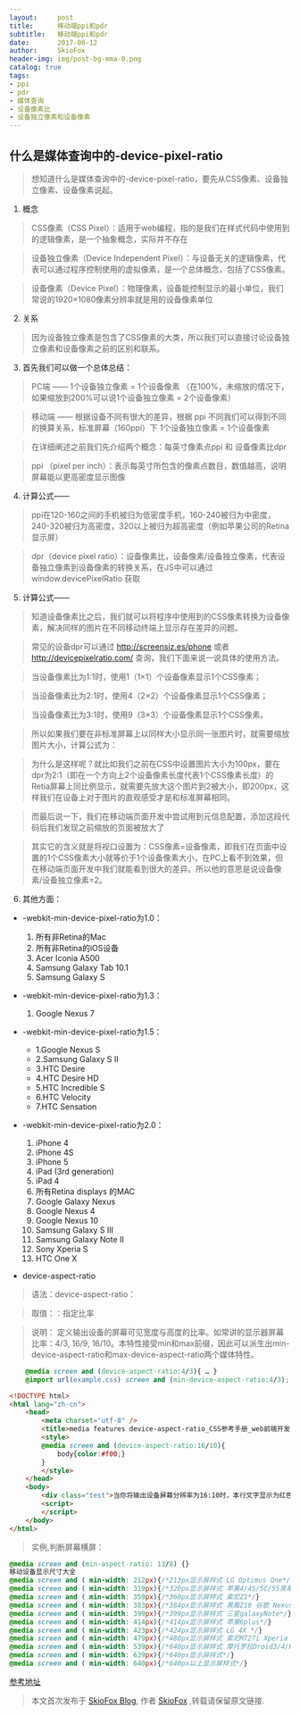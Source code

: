 ```yaml
---
layout:     post
title:      移动端ppi和pdr
subtitle:   移动端ppi和pdr
date:       2017-06-12
author:     SkioFox
header-img: img/post-bg-mma-0.png
catalog: true
tags:
- ppi
- pdr
- 媒体查询
- 设备像素比
- 设备独立像素和设备像素
---
```

## 什么是媒体查询中的-device-pixel-ratio

> 想知道什么是媒体查询中的-device-pixel-ratio，要先从CSS像素、设备独立像素、设备像素说起。

1. 概念
> CSS像素（CSS Pixel）：适用于web编程，指的是我们在样式代码中使用到的逻辑像素，是一个抽象概念，实际并不存在

> 设备独立像素（Device Independent Pixel）：与设备无关的逻辑像素，代表可以通过程序控制使用的虚拟像素，是一个总体概念，包括了CSS像素。

> 设备像素（Device Pixel）：物理像素，设备能控制显示的最小单位，我们常说的1920×1080像素分辨率就是用的设备像素单位

2. 关系
> 因为设备独立像素是包含了CSS像素的大类，所以我们可以直接讨论设备独立像素和设备像素之前的区别和联系。

3. 首先我们可以做一个总体总结：

> PC端 —— 1个设备独立像素 = 1个设备像素 （在100%，未缩放的情况下，如果缩放到200%可以说1个设备独立像素 = 2个设备像素）

> 移动端 —— 根据设备不同有很大的差异，根据 ppi 不同我们可以得到不同的换算关系，标准屏幕（160ppi）下 1个设备独立像素 = 1个设备像素

> 在详细阐述之前我们先介绍两个概念：每英寸像素点ppi 和 设备像素比dpr

> ppi （pixel per inch）：表示每英寸所包含的像素点数目，数值越高，说明屏幕能以更高密度显示图像

4. 计算公式——

> ppi在120-160之间的手机被归为低密度手机，160-240被归为中密度，240-320被归为高密度，320以上被归为超高密度（例如苹果公司的Retina显示屏）

> dpr（device pixel ratio）：设备像素比，设备像素/设备独立像素，代表设备独立像素到设备像素的转换关系，在JS中可以通过 window.devicePixelRatio 获取

5. 计算公式——

> 知道设备像素比之后，我们就可以将程序中使用到的CSS像素转换为设备像素，解决同样的图片在不同移动终端上显示存在差异的问题。

> 常见的设备dpr可以通过 http://screensiz.es/phone 或者 http://devicepixelratio.com/ 查询，我们下面来说一说具体的使用方法。

> 当设备像素比为1:1时，使用1（1×1）个设备像素显示1个CSS像素；

> 当设备像素比为2:1时，使用4（2×2）个设备像素显示1个CSS像素；

> 当设备像素比为3:1时，使用9（3×3）个设备像素显示1个CSS像素。


> 所以如果我们要在非标准屏幕上以同样大小显示同一张图片时，就需要缩放图片大小，计算公式为：

> 为什么是这样呢？就比如我们之前在CSS中设置图片大小为100px，要在dpr为2:1（即在一个方向上2个设备像素长度代表1个CSS像素长度）的Retia屏幕上同比例显示，就需要先放大这个图片到2被大小，即200px，这样我们在设备上对于图片的直观感受才是和标准屏幕相同。

> 而最后说一下，我们在移动端页面开发中尝试用到元信息配置，添加这段代码后我们发现之前缩放的页面被放大了

> 其实它的含义就是将视口设置为：CSS像素=设备像素，即我们在页面中设置的1个CSS像素大小就等价于1个设备像素大小，在PC上看不到效果，但在移动端页面开发中我们就能看到很大的差异。所以他的意思是说设备像素/设备独立像素=2。

6. 其他方面：

- -webkit-min-device-pixel-ratio为1.0：

    1. 所有非Retina的Mac
    2. 所有非Retina的iOS设备
    3. Acer Iconia A500
    4. Samsung Galaxy Tab 10.1
    5. Samsung Galaxy S

- -webkit-min-device-pixel-ratio为1.3：

    1. Google Nexus 7

- -webkit-min-device-pixel-ratio为1.5：

    - 1.Google Nexus S
    - 2.Samsung Galaxy S II
    - 3.HTC Desire
    - 4.HTC Desire HD
    - 5.HTC Incredible S
    - 6.HTC Velocity
    - 7.HTC Sensation

- -webkit-min-device-pixel-ratio为2.0：

    1. iPhone 4
    2. iPhone 4S
    3. iPhone 5
    4. iPad (3rd generation)
    5. iPad 4
    6. 所有Retina displays 的MAC
    7. Google Galaxy Nexus
    8. Google Nexus 4
    9. Google Nexus 10
    10. Samsung Galaxy S III
    11. Samsung Galaxy Note II
    12. Sony Xperia S
    13. HTC One X  
- device-aspect-ratio

> 语法：device-aspect-ratio：<ratio>

> 取值：<ratio>：指定比率

> 说明： 定义输出设备的屏幕可见宽度与高度的比率。如常讲的显示器屏幕比率：4/3, 16/9, 16/10。本特性接受min和max前缀，因此可以派生出min-device-aspect-ratio和max-device-aspect-ratio两个媒体特性。
```css
    @media screen and (device-aspect-ratio:4/3){ … }
    @import url(example.css) screen and (min-device-aspect-ratio:4/3);
```
```html
<!DOCTYPE html>
<html lang="zh-cn">
    <head>
        <meta charset="utf-8" />
        <title>media features device-aspect-ratio_CSS参考手册_web前端开发参考手册系列</title>
        <style>
        @media screen and (device-aspect-ratio:16/10){
            body{color:#f00;}
        }
        </style>
    </head>
    <body>
        <div class="test">当你将输出设备屏幕分辨率为16:10时，本行文字显示为红色</div>
        <script>
        </script>
    </body>
</html>

```
> 实例,判断屏幕横屏：
```css
@media screen and (min-aspect-ratio: 13/8) {}
移动设备显示尺寸大全
@media screen and ( min-width: 212px){/*213px显示屏样式 LG Optimus One*/}
@media screen and ( min-width: 319px){/*320px显示屏样式 苹果4/4S/5C/5S黑莓Z30 */}
@media screen and ( min-width: 359px){/*360px显示屏样式 索尼Z1*/}
@media screen and ( min-width: 383px){/*384px显示屏样式 黑莓Z10 谷歌 Nexus 6 LG Optimus G*/}
@media screen and ( min-width: 399px){/*399px显示屏样式 三星galaxyNote*/}
@media screen and ( min-width: 414px){/*414px显示屏样式 苹果6plus*/}
@media screen and ( min-width: 423px){/*424px显示屏样式 LG 4X */}
@media screen and ( min-width: 479px){/*480px显示屏样式 索尼MT27i Xperia sola*/}
@media screen and ( min-width: 539px){/*640px显示屏样式 摩托罗拉Droid3/4/Razr Atrix 4g*/}
@media screen and ( min-width: 639px){/*640px显示屏样式*/}
@media screen and ( min-width: 640px){/*640px以上显示屏样式*/}
```
[参考地址](http://www.w3cplus.com/content/css3-media-queries)

> 本文首次发布于 [SkioFox Blog](http://blog.skiofox.top), 作者 [SkioFox](https://github.com/LoverFancy/) ,转载请保留原文链接.